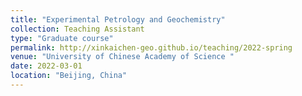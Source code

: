 ```yaml
---
title: "Experimental Petrology and Geochemistry"
collection: Teaching Assistant
type: "Graduate course"
permalink: http://xinkaichen-geo.github.io/teaching/2022-spring
venue: "University of Chinese Academy of Science "
date: 2022-03-01
location: "Beijing, China"
---
```


